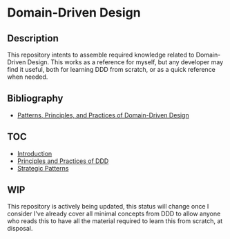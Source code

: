 # Domain-Driven Design

## Description

This repository intents to assemble required knowledge related to Domain-Driven Design. This works as a reference for
myself, but any developer may find it useful, both for learning DDD from scratch, or as a quick reference when needed.

## Bibliography

* [Patterns, Principles, and Practices of Domain-Driven Design](https://www.amazon.com/Patterns-Principles-Practices-Domain-Driven-Design/dp/1118714709)

## TOC

* [Introduction](ppp/introduction.md)
* [Principles and Practices of DDD](ppp/what_is_ddd.md)
* [Strategic Patterns](ppp/strategic_patterns.md)

## WIP

This repository is actively being updated, this status will change once I consider I've already cover all minimal 
concepts from DDD to allow anyone who reads this to have all the material required to learn this from scratch, at disposal. 
